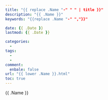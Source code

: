 ```yaml
---
title: "{{ replace .Name "-" " " | title }}"
description: "{{ .Name }}"
keywords: "{{replace .Name "-" ","}}"

date: {{ .Date }}
lastmod: {{ .Date }}

categories:
  -
tags:
  -
  -
comment:
  enbale: false
url: "{{ lower .Name }}.html"
toc: true
---
```


{{ .Name }}

<!--more-->
